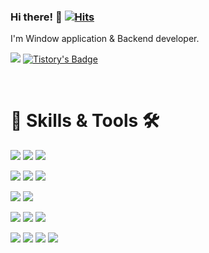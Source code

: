 ### Hi there! 👋 [![Hits](https://hits.seeyoufarm.com/api/count/incr/badge.svg?url=https%3A%2F%2Fgithub.com%2Fzooxop&count_bg=%2379C83D&title_bg=%23555555&icon=&icon_color=%23E7E7E7&title=hits&edge_flat=false)](https://hits.seeyoufarm.com)

I'm Window application & Backend developer.

<img src="https://img.shields.io/badge/zooxop@gmail.com-EA4335?style=plastic&logo=Gmail&logoColor=white"/> [![Tistory's Badge](https://github-readme-tistory-card.vercel.app/api/badge?name=Tech-blog&theme=dark)](https://clovarlaun.tistory.com/) 

<br/>

# 💪 Skills & Tools 🛠

<img src="https://img.shields.io/badge/Delphi-EE1F35?style=plastic&logo=Delphi&logoColor=white"/> <img src="https://img.shields.io/badge/Java-007396?style=plastic&logo=Java&logoColor=white"/> <img src="https://img.shields.io/badge/IntelliJ-000000?style=plastic&logo=IntelliJ-IDEA&logoColor=white"/>

<img src="https://img.shields.io/badge/MsSQL-CC2927?style=plastic&logo=Microsoft-SQL-Server&logoColor=white"/> <img src="https://img.shields.io/badge/MariaDB-003545?style=plastic&logo=MariaDB&logoColor=white"/> <img src="https://img.shields.io/badge/Oracle-F80000?style=plastic&logo=Oracle&logoColor=white"/>

<img src="https://img.shields.io/badge/Spring-6DB33F?style=plastic&logo=Spring&logoColor=white"/> <img src="https://img.shields.io/badge/Gradle-02303A?style=plastic&logo=Gradle&logoColor=white"/>

<img src="https://img.shields.io/badge/Windows-0078D6?style=plastic&logo=Windows&logoColor=white"/> <img src="https://img.shields.io/badge/CentOS-262577?style=plastic&logo=CentOS&logoColor=white"/> <img src="https://img.shields.io/badge/macOS-000000?style=plastic&logo=macOS&logoColor=white"/>

<img src="https://img.shields.io/badge/Notion-000000?style=plastic&logo=Notion&logoColor=white"/> <img src="https://img.shields.io/badge/Redmine-B32024?style=plastic&logo=Redmine&logoColor=white"/> <img src="https://img.shields.io/badge/Git-F05032?style=plastic&logo=Git&logoColor=white"/> <img src="https://img.shields.io/badge/SVN-809CC9?style=plastic&logo=Subversion&logoColor=white"/>
